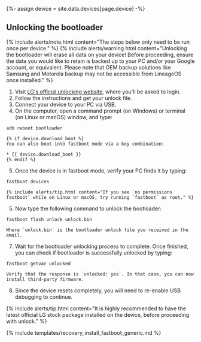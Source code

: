 {%- assign device = site.data.devices[page.device] -%}

## Unlocking the bootloader

{% include alerts/note.html content="The steps below only need to be run once per device." %}
{% include alerts/warning.html content="Unlocking the bootloader will erase all data on your device!
Before proceeding, ensure the data you would like to retain is backed up to your PC and/or your Google account, or equivalent. Please note that OEM backup solutions like Samsung and Motorola backup may not be accessible from LineageOS once installed." %}

1. Visit [LG's official unlocking website](http://developer.lge.com/resource/mobile/RetrieveBootloader.dev), where you'll be asked to login.
2. Follow the instructions and get your unlock file.
3. Connect your device to your PC via USB.
4. On the computer, open a command prompt (on Windows) or terminal (on Linux or macOS) window, and type:
```
adb reboot bootloader
```
    {% if device.download_boot %}
    You can also boot into fastboot mode via a key combination:

    * {{ device.download_boot }}
    {% endif %}
5. Once the device is in fastboot mode, verify your PC finds it by typing:
```
fastboot devices
```
    {% include alerts/tip.html content="If you see `no permissions fastboot` while on Linux or macOS, try running `fastboot` as root." %}
5. Now type the following command to unlock the bootloader:
```
fastboot flash unlock unlock.bin
```
    Where `unlock.bin` is the bootloader unlock file you received in the email.
7. Wait for the bootloader unlocking process to complete. Once finished, you can check if bootloader is successfully unlocked by typing:
```
fastboot getvar unlocked
```
    Verify that the response is `unlocked: yes`. In that case, you can now install third-party firmware.
8. Since the device resets completely, you will need to re-enable USB debugging to continue.

{% include alerts/tip.html content="It is highly recommended to have the latest official LG stock package installed on the device, before proceeding with unlock." %}

{% include templates/recovery_install_fastboot_generic.md %}